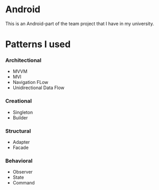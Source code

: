 # Android

This is an Android-part of the team project that I have in my university.

# Patterns I used

### Architectional
 - MVVM
 - MVI
 - Navigation FLow
 - Unidirectional Data Flow

### Creational
 - Singleton
 - Builder

### Structural
 - Adapter
 - Facade

### Behavioral
 - Observer
 - State
 - Command

